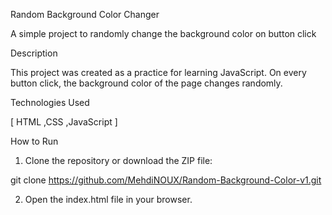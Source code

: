 Random Background Color Changer

A simple project to randomly change the background color on button click

Description

This project was created as a practice for learning JavaScript. On every button click, the background color of the page changes randomly.

Technologies Used

[ HTML ,CSS ,JavaScript ]


How to Run

1. Clone the repository or download the ZIP file:

git clone https://github.com/MehdiNOUX/Random-Background-Color-v1.git


2. Open the index.html file in your browser.
